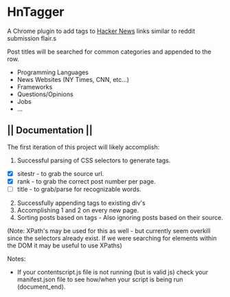 # HnTagger

A Chrome plugin to add tags to [Hacker News](http://www.hackernews.org/) 
links similar to reddit submission flair.s

Post titles will be searched for common categories and appended to the row.
* Programming Languages 
* News Websites (NY Times, CNN, etc...)
* Frameworks 
* Questions/Opinions 
* Jobs
* ...

## || Documentation ||
The first iteration of this project will likely accomplish:

1. Successful parsing of CSS selectors to generate tags.
- [x] sitestr - to grab the source url.
- [x] rank  - to grab the correct post number per page.
- [ ] title - to grab/parse for recognizable words.
2. Successfully appending tags to existing div's
3. Accomplishing 1 and 2 on every new page.
4. Sorting posts based on tags - Also ignoring posts based on their source.

(Note: XPath's may be used for this as well - but currently seem overkill since
the selectors already exist.  If we were searching for elements within the DOM
it may be useful to use XPaths)



Notes:

- If your contentscript.js file is not running (but is valid js) check your
  manifest.json file to see how/when your script is being run (document_end).
  
